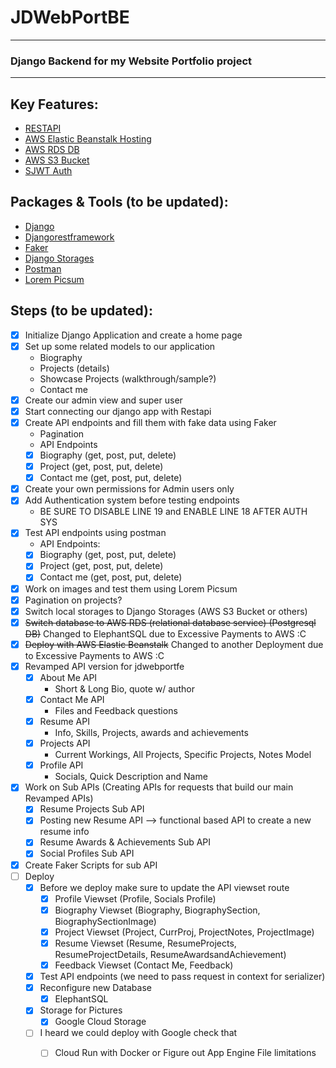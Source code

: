 # JDWebPortBE 

---

### Django Backend for my Website Portfolio project 

---

## Key Features:

- [RESTAPI]('https://www.django-rest-framework.org/')
- [AWS Elastic Beanstalk Hosting]('https://aws.amazon.com/elasticbeanstalk/') 
- [AWS RDS DB]('https://aws.amazon.com/rds/')
- [AWS S3 Bucket]('https://aws.amazon.com/s3/')
- [SJWT Auth]('https://django-rest-framework-simplejwt.readthedocs.io/en/latest/') 

## Packages & Tools (to be updated):

- [Django]('https://www.djangoproject.com/')
- [Djangorestframework]('https://www.django-rest-framework.org/')
- [Faker]('https://pypi.org/project/django-faker/') 
- [Django Storages]('https://django-storages.readthedocs.io/en/latest/')
- [Postman]('https://www.postman.com/')
- [Lorem Picsum]('https://picsum.photos/')

## Steps (to be updated):
- [x] Initialize Django Application and create a home page 
- [x] Set up some related models to our application
    - Biography
    - Projects (details)
    - Showcase Projects (walkthrough/sample?)
    - Contact me
- [x] Create our admin view and super user 
- [x] Start connecting our django app with Restapi 
- [x] Create API endpoints and fill them with fake data using Faker
     - Pagination
     - API Endpoints
  -[x] Biography (get, post, put, delete)
  -[x] Project (get, post, put, delete)
  -[x] Contact me (get, post, put, delete)
- [x] Create your own permissions for Admin users only
- [x] Add Authentication system before testing endpoints  
     - BE SURE TO DISABLE LINE 19 and ENABLE LINE 18 AFTER AUTH SYS
- [x] Test API endpoints using postman 
     - API Endpoints:
  -[x] Biography (get, post, put, delete)
  -[x] Project (get, post, put, delete)
  -[x] Contact me (get, post, put, delete) 
- [x] Work on images and test them using Lorem Picsum
- [x] Pagination on projects?
- [x] Switch local storages to Django Storages (AWS S3 Bucket or others) 
- [x] ~~Switch database to AWS RDS (relational database service) (Postgresql DB)~~ Changed to ElephantSQL due to Excessive Payments to AWS :C 
- [x] ~~Deploy with AWS Elastic Beanstalk~~ Changed to another Deployment due to Excessive Payments to AWS :C
- [x] Revamped API version for jdwebportfe
  - [x] About Me API 
    - Short & Long Bio, quote w/ author
  - [x] Contact Me API 
    - Files and Feedback questions 
  - [x] Resume API 
    - Info, Skills, Projects, awards and achievements 
  - [x] Projects API 
    - Current Workings, All Projects, Specific Projects, Notes Model 
  - [x] Profile API 
    - Socials, Quick Description and Name
- [x] Work on Sub APIs (Creating APIs for requests that build our main Revamped APIs)
  - [x] Resume Projects Sub API 
  - [x] Posting new Resume API --> functional based API to create a new resume info   
  - [x] Resume Awards & Achievements Sub API 
  - [x] Social Profiles Sub API
- [x] Create Faker Scripts for sub API
- [ ] Deploy
  - [x] Before we deploy make sure to update the API viewset route 
    - [x] Profile Viewset (Profile, Socials Profile)
    - [x] Biography Viewset (Biography, BiographySection, BiographySectionImage)
    - [x] Project Viewset (Project, CurrProj, ProjectNotes, ProjectImage)
    - [x] Resume Viewset (Resume, ResumeProjects, ResumeProjectDetails, ResumeAwardsandAchievement)
    - [x] Feedback Viewset (Contact Me, Feedback)
  - [x] Test API endpoints (we need to pass request in context for serializer)
  - [x] Reconfigure new Database 
    - [x] ElephantSQL
  - [x] Storage for Pictures
    - [x] Google Cloud Storage
  - [ ] I heard we could deploy with Google check that
    - [ ] Cloud Run with Docker or Figure out App Engine File limitations
  